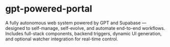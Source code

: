 # gpt-powered-portal
A fully autonomous web system powered by GPT and Supabase — designed to self-manage, self-evolve, and automate end-to-end workflows. Includes full-stack components, backend triggers, dynamic UI generation, and optional watcher integration for real-time control.
